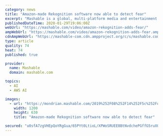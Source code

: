 ```yaml
---
category: news
title: "Amazon-made Rekognition software now able to detect fear"
excerpt: "Mashable is a global, multi-platform media and entertainment company. Powered by its own proprietary technology, Mashable is the go-to source for tech, digital culture and entertainment content ..."
publishedDateTime: 2020-01-29T19:06:00Z
webUrl: "https://mashable.com/video/amazon-rekognition-adds-fear/"
ampWebUrl: "https://mashable.com/video/amazon-rekognition-adds-fear.amp"
cdnAmpWebUrl: "https://mashable-com.cdn.ampproject.org/c/s/mashable.com/video/amazon-rekognition-adds-fear.amp"
type: article
quality: 74
heat: 74
published: true

provider:
  name: Mashable
  domain: mashable.com

topics:
  - AI
  - AWS AI

images:
  - url: "https://mondrian.mashable.com/2019%252F08%252F14%252F5c%252Fd535431604e94fd58731c9b7cc541e31.7b409.jpg%252F1200x630.jpg?signature=ztgM6q23TnHX2BdaPVHRlIEaQwU="
    width: 1200
    height: 630
    title: "Amazon-made Rekognition software now able to detect fear"

secured: "u0sfA7zgVHEpQoYRgGua/65PYt0LtioL/XPWoSRUEE8BtNvdchePGffG5ruXOdUb9ZOoheYvv+knD/Wxrvv+7G6wdxUBA5Dmqw+2lAmhSfaO4T6n6z0Uw/f3BLZKOUWEPFNAr07YU83MKg4Gem6r+Nu4PPHQOvuEjAqmDIFEt82uPoL9do5DTA+7WutAQqZhhIAyGK20pDU/Vo9PVjt5ce8U4HkIKNdzT3Ew2CJiPxgXNUO6bgjp0A1QNaFHo+SXWX40kuLMVuDHEgtJdOistjnazDrESJW14t/YvwuvSzDtdMJLWPpP83Biu8F3Iy6M;8GKLO4wimquSpr2XfOFkHQ=="
---
```


